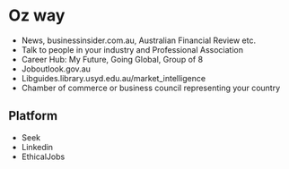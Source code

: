 # Oz way

* News, businessinsider.com.au, Australian Financial Review etc.
* Talk to people in your industry and Professional Association
* Career Hub: My Future, Going Global, Group of 8
* Joboutlook.gov.au
* Libguides.library.usyd.edu.au/market_intelligence
* Chamber of commerce or business council representing your country

## Platform

* Seek
* Linkedin
* EthicalJobs